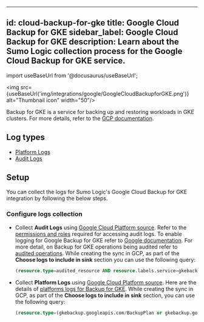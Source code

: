 
---
id: cloud-backup-for-gke
title: Google Cloud Backup for GKE
sidebar_label: Google Cloud Backup for GKE
description: Learn about the Sumo Logic collection process for the Google Cloud Backup for GKE service.
---

import useBaseUrl from '@docusaurus/useBaseUrl';

<img src={useBaseUrl('img/integrations/google/GoogleCloudBackupforGKE.png')} alt="Thumbnail icon" width="50"/>


Backup for GKE is a service for backing up and restoring workloads in GKE clusters. For more details, refer to the [GCP documentation](https://cloud.google.com/kubernetes-engine/docs/add-on/backup-for-gke/concepts/backup-for-gke).

## Log types

* [Platform Logs](https://docs.aws.amazon.com/appflow/latest/userguide/monitoring-cloudwatch.html)
* [Audit Logs](https://docs.aws.amazon.com/appflow/latest/userguide/appflow-cloudtrail-logs.html)

## Setup

You can collect the logs for Sumo Logic's Google Cloud Backup for GKE integration by following the below steps.

### Configure logs collection

* Collect **Audit Logs** using [Google Cloud Platform source](/docs/send-data/hosted-collectors/google-source/google-cloud-platform-source). Refer to the [permissions and roles](https://cloud.google.com/kubernetes-engine/docs/add-on/backup-for-gke/how-to/audit-logging#audit_log_permissions) required for accessing audit logs. To enable logging for Google Backup for GKE refer to [Google documentation](https://cloud.google.com/kubernetes-engine/docs/add-on/backup-for-gke/how-to/audit-logging). For more detail, on Backup for GKE operations being audited refer to [audited operations](https://cloud.google.com/kubernetes-engine/docs/audit-logging#audited_operations). While creating the sync in GCP, as part of the **Choose logs to include in sink** section you can use the following query:
   ```sql
   (resource.type=audited_resource AND resource.labels.service=gkebackup.googleapis.com)
   ```

* Collect **Platform Logs** using [Google Cloud Platform source](/docs/send-data/hosted-collectors/google-source/google-cloud-platform-source). Here are the details of [platforms logs for Backup for GKE](https://cloud.google.com/kubernetes-engine/docs/add-on/backup-for-gke/how-to/platform-logging-backup-for-gke). While creating the sync in GCP, as part of the **Choose logs to include in sink** section, you can use the following query:
   ```sql
   (resource.type=(gkebackup.googleapis.com/BackupPlan or gkebackup.googleapis.com/RestorePlan))
   ```